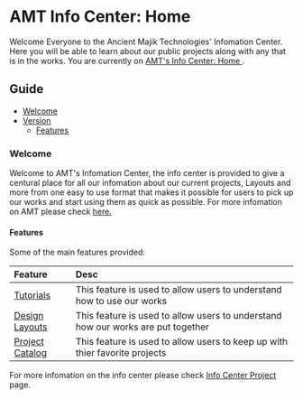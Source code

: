 [Page Current]:https://github.com/Ancient-Majik-Tech/AMT-Info-Center

[Sec Welcome]:https://github.com/Ancient-Majik-Tech/AMT-Info-Center#welcome
[Sec Version]:https://github.com/Ancient-Majik-Tech/AMT-Info-Center#veersion
[Sec Features]:https://github.com/Ancient-Majik-Tech/AMT-Info-Center#features

[Page CompanyHome]:https://github.com/Ancient-Majik-Tech/AMT-Info-Center/blob/main/Company/AMT%20Home.md
[Page CenterProj]:https://github.com/Ancient-Majik-Tech/AMT-Info-Center/blob/main/Projects/Social/Info%20Center/AMT%20Info%20Center.md

[Page Tutorials]:https://github.com/Ancient-Majik-Tech/AMT-Info-Center/blob/main/Tutorials/Tutorials%20Home.md
[Page ProjectsHome]:https://github.com/Ancient-Majik-Tech/AMT-Info-Center/blob/main/Projects/Projects%20Home.md
[Page Design]:https://github.com/Ancient-Majik-Tech/AMT-Info-Center/blob/main/Design/Design%20Layouts%20Home.md

# AMT Info Center: Home

Welcome Everyone to the Ancient Majik Technologies' Infomation Center. Here you will be able to learn about our public projects along with any that is in the works. You are currently on [AMT's Info Center: Home ][Page Current].

## Guide
- [Welcome][Sec Welcome]
- [Version][Sec Version]
	- [Features][Sec Features]



### **Welcome**

Welcome to AMT's Infomation Center, the info center is provided to give a centural place for all our infomation about our current projects, Layouts and more from one easy to use format that makes it possible for users to pick up our works and start using them as quick as possible. For more infomation on AMT please check [here.][Page CompanyHome]

#### **Features**

Some of the main features provided:

|Feature|Desc|
|:---|:---|
|[Tutorials][Page Tutorials]|This feature is used to allow users to understand how to use our works|
|[Design Layouts][Page Design]|This feature is used to allow users to understand how our works are put together|
|[Project Catalog][Page ProjectsHome]|This feature is used to allow users to keep up with thier favorite projects|

For more infomation on the info center please check [Info Center Project][Page CenterProj] page.